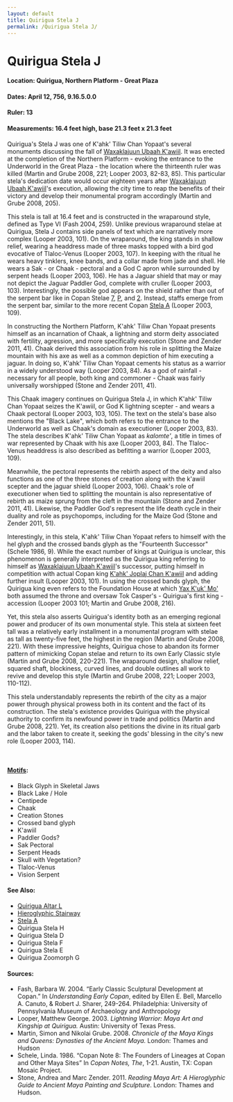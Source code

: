```yaml
---
layout: default
title: Quirigua Stela J
permalink: /Quirigua Stela J/
---
```


# Quirigua Stela J

#### <strong>Location</strong>: Quirigua, Northern Platform -  Great Plaza
#### <strong>Dates</strong>: April 12, 756, 9.16.5.0.0
#### <strong>Ruler</strong>: 13
#### <strong>Measurements</strong>: 16.4 feet high, base 21.3 feet x 21.3 feet

Quirigua's Stela J was one of K'ahk' Tiliw Chan Yopaat's several monuments discussing the fall of <a href="{{site.baseurl}}/waxaklajuun-ubaah-kawiil">Waxaklajuun Ubaah K'awiil</a>. It was erected at the completion of the Northern Platform - evoking the entrance to the Underworld in the Great Plaza - the location where the thirteenth ruler was killed (Martin and Grube 2008, 221; Looper 2003, 82-83, 85). This particular stela's dedication date would occur eighteen years after <a href="{{site.baseurl}}/waxaklajuun-ubaah-kawiil">Waxaklajuun Ubaah K'awiil</a>'s execution, allowing the city time to reap the benefits of their victory and develop their monumental program accordingly (Martin and Grube 2008, 205).

This stela is tall at 16.4 feet and is constructed in the wraparound style, defined as Type VI (Fash 2004, 259). Unlike previous wraparound stelae at Quirigua, Stela J contains side panels of text which are narratively more complex (Looper 2003, 101). On the wraparound, the king stands in shallow relief, wearing a headdress made of three masks topped with a bird god evocative of Tlaloc-Venus (Looper 2003, 107). In keeping with the ritual he wears heavy tinklers, knee bands, and a collar made from jade and shell. He wears a Sak - or Chaak - pectoral and a God C apron while surrounded by serpent heads (Looper 2003, 106). He has a Jaguar shield that may or may not depict the Jaguar Paddler God, complete with cruller (Looper 2003, 103). Interestingly, the possible god appears on the shield rather than out of the serpent bar like in Copan Stelae <a href="{{site.baseurl}}/stela-7">7</a>, <a href="{{site.baseurl}}/stela-p">P</a>, and <a href="{{site.baseurl}}/stela-2">2</a>. Instead, staffs emerge from the serpent bar, similar to the more recent Copan <a href="{{site.baseurl}}/stela-a">Stela A</a> (Looper 2003, 109).

In constructing the Northern Platform, K'ahk' Tiliw Chan Yopaat presents himself as an incarnation of Chaak, a lightning and storm deity associated with fertility, agression, and more specifically execution (Stone and Zender 2011, 41). Chaak derived this association from his role in splitting the Maize mountain with his axe as well as a common depiction of him executing a jaguar. In doing so, K'ahk' Tiliw Chan Yopaat cements his status as a warrior in a widely understood way (Looper 2003, 84). As a god of rainfall - necessary for all people, both king and commoner - Chaak was fairly universally worshipped (Stone and Zender 2011, 41).

This Chaak imagery continues on Quirigua Stela J, in which K'ahk' Tiliw Chan Yopaat seizes the K'awiil, or God K lightning scepter - and wears a Chaak pectoral (Looper 2003, 103, 105). The text on the stela's base also mentions the "Black Lake", which both refers to the entrance to the Underworld as well as Chaak's domain as executioner (Looper 2003, 83). The stela describes K'ahk' Tiliw Chan Yopaat as <em>kalomte'</em>, a title in times of war represented by Chaak with his axe (Looper 2003, 84). The Tlaloc-Venus headdress is also described as befitting a warrior (Looper 2003, 109).

Meanwhile, the pectoral represents the rebirth aspect of the deity and also functions as one of the three stones of creation along with the k'awiil scepter and the jaguar shield (Looper 2003, 106). Chaak's role of executioner when tied to splitting the mountain is also representative of rebirth as maize sprung from the cleft in the mountain (Stone and Zender 2011, 41). Likewise, the Paddler God's represent the life death cycle in their duality and role as psychopomps, including for the Maize God (Stone and Zender 2011, 51).  

Interestingly, in this stela, K'ahk' Tiliw Chan Yopaat refers to himself with the hel glyph and the crossed bands glyph as the "Fourteenth Successor" (Schele 1986, 9). While the exact number of kings at Quirigua is unclear, this phenomenon is generally interpreted as the Quirigua king referring to himself as <a href="{{site.baseurl}}/waxaklajuun-ubaah-kawiil">Waxaklajuun Ubaah K'awiil</a>'s successor, putting himself in competition with actual Copan king <a href="{{site.baseurl}}/kahk-joplaj-chan-kawiil">K'ahk' Joplaj Chan K'awiil</a> and adding further insult (Looper 2003, 101). In using the crossed bands glyph, the Quirigua king even refers to the Foundation House at which <a href="{{site.baseurl}}/yax-kuk-mo">Yax K'uk' Mo'</a> both assumed the throne and oversaw Tok Casper's - Quirigua's first king - accession (Looper 2003 101; Martin and Grube 2008, 216).

Yet, this stela also asserts Quirigua's identity both as an emerging regional power and producer of its own monumental style. This stela at sixteen feet tall was a relatively early installment in a monumental program with stelae as tall as twenty-five feet, the highest in the region (Martin and Grube 2008, 221). With these impressive heights, Quirigua chose to abandon its former pattern of mimicking Copan stelae and return to its own Early Classic style (Martin and Grube 2008, 220-221). The wraparound design, shallow relief, squared shaft, blockiness, curved lines, and double outlines all work to revive and develop this style (Martin and Grube 2008, 221; Looper 2003, 110-112).

This stela understandably represents the rebirth of the city as a major power through physical prowess both in its content and the fact of its construction. The stela's existence provides Quirigua with the physical authority to confirm its newfound power in trade and  politics (Martin and Grube 2008, 221). Yet, its creation also petitions the divine in its ritual garb and the labor taken to create it, seeking the gods' blessing in the city's new role (Looper 2003, 114).

<br>       

#### <strong><a href="{{site.baseurl}}/motif-glossary">Motifs</a></strong>:
<ul>
<li>Black Glyph in Skeletal Jaws</li>
<li>Black Lake / Hole</li>
<li>Centipede</li>
<li>Chaak</li>
<li>Creation Stones</li>
<li>Crossed band glyph</li>
<li>K'awiil</li>
<li>Paddler Gods?</li>
<li>Sak Pectoral</li>
<li>Serpent Heads</li>
<li>Skull with Vegetation?</a>
<li>Tlaloc-Venus</li>
<li>Vision Serpent</li>
</ul>

#### <strong>See Also</strong>:
<ul>
<li><a href="{{site.baseurl}}/quirigua-altar-l">Quirigua Altar L</a></li>
<li><a href="{{site.baseurl}}/hieroglyphic-stairway">Hieroglyphic Stairway</a></li>
<li><a href="{{site.baseurl}}/stela-a">Stela A</a>
<li>Quirigua Stela H</li>
<li>Quirigua Stela D</li>
<li>Quirigua Stela F</li>
<li>Quirigua Stela E</li>
<li>Quirigua Zoomorph G</li>
</ul>

#### <strong>Sources</strong>:
<ul>
<li>Fash, Barbara W. 2004. “Early Classic Sculptural Development at Copan.” In <cite>Understanding Early Copan</cite>, edited by Ellen E. Bell, Marcello A. Canuto, & Robert J. Sharer, 249-264. Philadelphia: University of Pennsylvania Museum of Archaeology and Anthropology</li>
<li>Looper, Matthew George. 2003. <cite>Lightning Warrior: Maya Art and Kingship at Quirigua.</cite> Austin: University of Texas Press.</li>
<li>Martin, Simon and Nikolai Grube. 2008. <cite>Chronicle of the Maya Kings and Queens: Dynasties of the Ancient Maya.</cite> London: Thames and Hudson</li>
<li>Schele, Linda. 1986. “Copan Note 8: The Founders of Lineages at Copan and Other Maya Sites” In <cite>Copan Notes, The</cite>, 1-21. Austin, TX: Copan Mosaic Project.</li>
<li>Stone, Andrea and Marc Zender. 2011. <cite>Reading Maya Art: A Hieroglyphic Guide to Ancient Maya Painting and Sculpture</cite>. London: Thames and Hudson.</li>
</ul>
